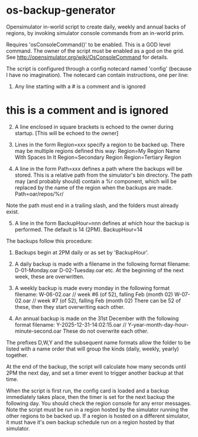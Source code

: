 # os-backup-generator

Opensimulator in-world script to create daily, weekly and annual backs of regions, by invoking simulator console commands from an in-world prim.

Requires 'osConsoleCommand()' to be enabled. This is a GOD level command. The owner of the script must be enabled as a god on the grid. See http://opensimulator.org/wiki/OsConsoleCommand for details.

The script is configured through a config notecard named 'config' (because I have no imagination). The notecard can contain instructions, one per line:

1. Any line starting with a # is a comment and is ignored
# this is a comment and is ignored

2. A line enclosed in square brackets is echoed to the owner during startup.
[This will be echoed to the owner]

3. Lines in the form Region=xxx specify a region to be backed up. There may be multiple regions defined this way:
Region=My Region Name With Spaces In It
Region=Secondary Region
Region=Tertiary Region

4. A line in the form Path=xxx defines a path where the backups will be stored. This is a relative path from the simulator's bin directory. The path may (and probably should) contain a %r component, which will be replaced by the name of the region when the backups are made.
Path=oar/repos/%r/

Note the path must end in a trailing slash, and the folders must already exist.

5. A line in the form BackupHour=nnn defines at which hour the backup is performed. The default is 14 (2PM).
BackupHour=14


The backups follow this procedure:
1. Backups begin at 2PM daily or as set by 'BackupHour'.
2. A daily backup is made with a filename in the following format filename:
        D-01-Monday.oar
        D-02-Tuesday.oar
        etc.
        At the beginning of the next week, these are overwritten.
3. A weekly backup is made every monday in the following format filename:
        W-06-02.oar // week #6 (of 52), falling Feb (month 02)
        W-07-02.oar // week #7 (of 52), falling Feb (month 02)
        There can be 52 of these, then they start overwriting each other.

4. An annual backup is made on the 31st December with the following format filename:
        Y-2025-12-31-14:02:15.oar   // Y-year-month-day-hour-minute-second.oar
        These do not overwrite each other.

The prefixes D,W,Y and the subsequent name formats allow the folder to be listed with a name order that will group the kinds (daily, weekly, yearly) together.

At the end of the backup, the script will calculate how many seconds until 2PM the next day, and set a timer event to trigger another backup at that time.

When the script is first run, the config card is loaded and a backup immediately takes place, then the timer is set for the next backup the following day. You should check the region console for any error messages. Note the script must be run in a region hosted by the simulator running the other regions to be backed up. If a region is hosted on a different simulator, it must have it's own backup schedule run on a region hosted by that simulator.
